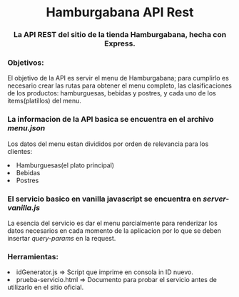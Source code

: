 <div align="center">
	<h1>Hamburgabana API Rest</h1>
	<h3>La API REST del sitio de la tienda Hamburgabana, hecha con Express.</h3>
</div>

### Objetivos:

El objetivo de la API es servir el menu de Hamburgabana; para cumplirlo es necesario crear las rutas
para obtener el menu completo, las clasificaciones de los productos: hamburguesas, bebidas y postres,
y cada uno de los items(platillos) del menu.

### La informacion de la API basica se encuentra en el archivo <em>menu.json</em>
Los datos del menu estan divididos por orden de relevancia para los clientes:
<li>Hamburguesas(el plato principal)</li>
<li>Bebidas</li>
<li>Postres</li>

### El servicio basico en vanilla javascript se encuentra en <em>server-vanilla.js</em>
La esencia del servicio es dar el menu parcialmente para renderizar los datos necesarios
en cada momento de la aplicacion por lo que se deben insertar <em>query-params</em> en
la request.

### Herramientas:
<li>idGenerator.js => Script que imprime en consola in ID nuevo.</li>
<li>prueba-servicio.html => Documento para probar el servicio antes de utilizarlo en el sitio oficial.</li>
